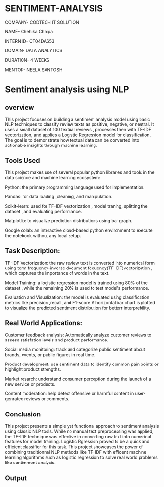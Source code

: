 # SENTIMENT-ANALYSIS

COMPANY- CODTECH IT SOLUTION

NAME- Chehika Chhipa

INTERN ID- CT04DA653

DOMAIN- DATA ANALYTICS

DURATION- 4 WEEKS

MENTOR- NEELA SANTOSH

# Sentiment analysis using NLP

## overview

This project focuses on building a sentiment analysis model using basic NLP techniques to classify review texts as positive, negative, or neutral. It uses a small dataset of 100 textual reviews , processes then with TF-IDF vectorization, and applies a Logistic Regression model for classification. The goal is to demonstrate how textual data can be converted into actionable insights through machine learning.

## Tools Used 

This project makes use of several popular python libraries and tools in the data science and machine learning ecosystem:

Python: the primary programming language used for implementation.

Pandas: for data loading ,cleaning, and manipulation.

Scikit-learn: used for TF-IDF vectorization , model traning, splitting the dataset , and evaluating performance.

Matplotlib: to visualize prediction distributions using bar graph.

Google colab: an interactive cloud-based python environment to execute the notebook without any local setup.

## Task Description:

TF-IDF Vectorization: the raw review text is converted into numerical form using term frequency-inverse document fequency(TF-IDF)vectorization , which captures the importance of words in the text.

Model  Training: a logistic regression model is trained using 80% of the dataset , while the remaining 20% is used to test model's performance.

Evaluation and Visualization: the model is evaluated using classification metrics like precision ,recall, and F1-score.A horizontal bar chart is plotted to visualize the predicted sentiment distribution for betterr interprebility.

## Real World Applications:

Customer feedback analysis: Automatically analyze customer reviews to assess satisfation levels and product performance.

Social media monitoring: track and categorize public sentiment about brands, events, or public figures in real time.

Product development: use sentiment data to identify common pain points or highlight product strengths.

Market resarch: understand consumer perception during the launch of a new service or products.

Content moderation: help detect offensive or harmful content in user-genrated reviews or comments.

## Conclusion 

This project presents a simple yet functional approach to sentiment analysis using classic NLP tools. While no manual text preprocessing was applied, the TF-IDF technique was effective in converting raw text into numerical
features for model training. Logistic Rgression proved to be a quick and efficient classifier for this task.
This project showcases the power of combining traditionnal NLP methods like TF-IDF with efficent machine learning algorithms such as logistic regression to solve real world problems like sentimment analysis. 

## Output










